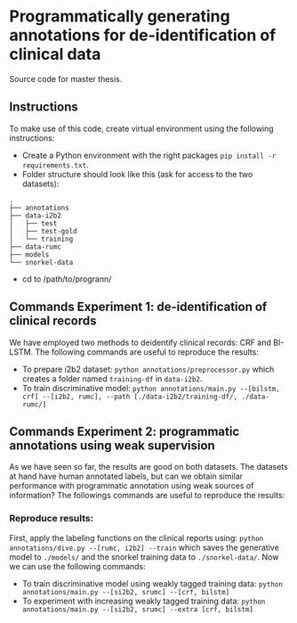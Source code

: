 # Programmatically generating annotations for de-identification of clinical data
Source code for master thesis.

## Instructions
To make use of this code, create virtual environment using the following instructions:
* Create a Python environment with the right packages `pip install -r requirements.txt`.
* Folder structure should look like this (ask for access to the two datasets):
```
.
├── annotations
├── data-i2b2
│   ├── test
│   ├── test-gold
│   └── training
├── data-rumc
├── models
└── snorkel-data
```
* cd to /path/to/progrann/

## Commands Experiment 1: de-identification of clinical records
We have employed two methods to deidentify clinical records: CRF and BI-LSTM.
The following commands are useful to reproduce the results:

* To prepare i2b2 dataset: `python annotations/preprocessor.py` which creates a folder named `training-df` in `data-i2b2`.
* To train discriminative model: `python annotations/main.py --[bilstm, crf] --[i2b2, rumc], --path [./data-i2b2/training-df/, ./data-rumc/]`

## Commands Experiment 2: programmatic annotations using weak supervision
As we have seen so far, the results are good on both datasets.
The datasets at hand have human annotated labels, but can we obtain similar 
performance with programmatic annotation using weak sources of information?
The followings commands are useful to reproduce the results:

### Reproduce results:
First, apply the labeling functions on the clinical reports using: `python annotations/dive.py --[rumc, i2b2] --train` which saves the generative model to `./models/` and the snorkel training data to `./snorkel-data/`.
Now we can use the following commands:
* To train discriminative model using weakly tagged training data: `python annotations/main.py --[si2b2, srumc] --[crf, bilstm]`
* To experiment with increasing weakly tagged training data: `python annotations/main.py --[si2b2, srumc] --extra [crf, bilstm]` 
